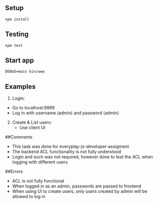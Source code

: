 
## Setup

    npm install


## Testing

    npm test

## Start app

    DEBUG=main bin/www

## Examples

1. Login:
<ul>
    <li>Go to localhost:9999</li>
    <li>Log in  with username (admin) and password (admin)</li>
</ul>
    
2. Create & List users:
    <ul>
        <li>Use client UI</li>
    </ul>
    
##Comments
<ul>
  <li>This task was done for everyplay-js-developer-assigment</li>
  <li>The backend ACL functionality is not fully understood</li>
  <li>Login and such was not required, however done to test the ACL when logging with different users</li>
</ul>

##Errors
  <ul>
  <li>ACL is not fully functional</li>
  <li>When logged in as an admin, passwords are passed to frontend</li>
  <li>When using UI to create users, only users created by admin will be allowed to log in</li>
  </ul>
